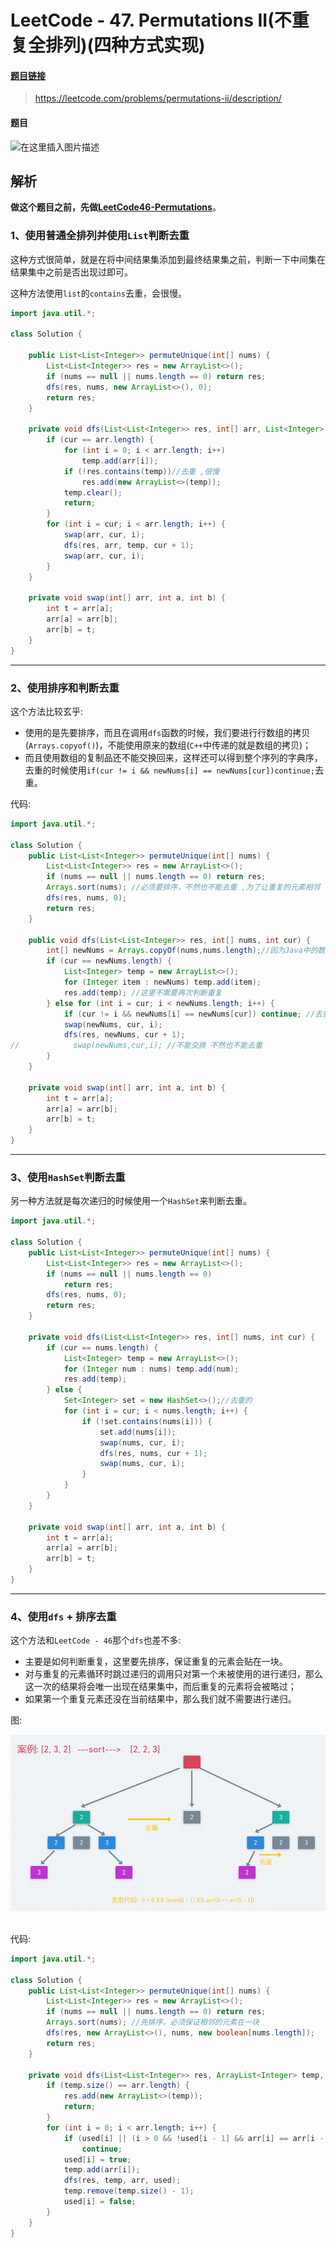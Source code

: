 # LeetCode - 47. Permutations II(不重复全排列)(四种方式实现)

#### [题目链接](https://leetcode.com/problems/permutations-ii/description/)

> https://leetcode.com/problems/permutations-ii/description/


#### 题目
![在这里插入图片描述](images/47_t.png)

## 解析

**做这个题目之前，先做[LeetCode46-Permutations](https://github.com/ZXZxin/ZXBlog/blob/master/%E5%88%B7%E9%A2%98/LeetCode/Search/LeetCode%20-%2046.%20Permutations(%E4%B8%89%E7%A7%8D%E6%96%B9%E6%B3%95).md)**。

### 1、使用普通全排列并使用`List`判断去重

 这种方式很简单，就是在将中间结果集添加到最终结果集之前，判断一下中间集在结果集中之前是否出现过即可。

这种方法使用`list`的`contains`去重，会很慢。

```java
import java.util.*;

class Solution {

    public List<List<Integer>> permuteUnique(int[] nums) {
        List<List<Integer>> res = new ArrayList<>();
        if (nums == null || nums.length == 0) return res;
        dfs(res, nums, new ArrayList<>(), 0);
        return res;
    }

    private void dfs(List<List<Integer>> res, int[] arr, List<Integer> temp, int cur) {
        if (cur == arr.length) {
            for (int i = 0; i < arr.length; i++)
                temp.add(arr[i]);
            if (!res.contains(temp))//去重 ,很慢
                res.add(new ArrayList<>(temp));  
            temp.clear();
            return;
        }
        for (int i = cur; i < arr.length; i++) {
            swap(arr, cur, i);
            dfs(res, arr, temp, cur + 1);
            swap(arr, cur, i); 
        }
    }

    private void swap(int[] arr, int a, int b) {
        int t = arr[a]; 
        arr[a] = arr[b];
        arr[b] = t;
    }
}
```

***
### 2、使用排序和判断去重

这个方法比较玄乎: 
* 使用的是先要排序，而且在调用`dfs`函数的时候，我们要进行行数组的拷贝(`Arrays.copyof()`)，不能使用原来的数组(`C++`中传递的就是数组的拷贝)；
* 而且使用数组的复制品还不能交换回来，这样还可以得到整个序列的字典序，去重的时候使用` if(cur != i && newNums[i] == newNums[cur])continue; `去重。

代码:

```java
import java.util.*;

class Solution {
    public List<List<Integer>> permuteUnique(int[] nums) {
        List<List<Integer>> res = new ArrayList<>();
        if (nums == null || nums.length == 0) return res;
        Arrays.sort(nums); //必须要排序，不然也不能去重 ,为了让重复的元素相邻
        dfs(res, nums, 0);
        return res;
    }

    public void dfs(List<List<Integer>> res, int[] nums, int cur) {
        int[] newNums = Arrays.copyOf(nums,nums.length);//因为Java中的数组是引用，不像C++中一样是数组的拷贝
        if (cur == newNums.length) {
            List<Integer> temp = new ArrayList<>();
            for (Integer item : newNums) temp.add(item);
            res.add(temp); //这里不需要再次判断重复
        } else for (int i = cur; i < newNums.length; i++) {
            if (cur != i && newNums[i] == newNums[cur]) continue; //去重
            swap(newNums, cur, i);
            dfs(res, newNums, cur + 1);
//            swap(newNums,cur,i); //不能交换 不然也不能去重
        }
    }

    private void swap(int[] arr, int a, int b) {
        int t = arr[a];
        arr[a] = arr[b];
        arr[b] = t;
    }
} 
```
***
### 3、使用`HashSet`判断去重
 另一种方法就是每次递归的时候使用一个`HashSet`来判断去重。

```java
import java.util.*;

class Solution {
    public List<List<Integer>> permuteUnique(int[] nums) {
        List<List<Integer>> res = new ArrayList<>();
        if (nums == null || nums.length == 0)
            return res;
        dfs(res, nums, 0);
        return res;
    }

    private void dfs(List<List<Integer>> res, int[] nums, int cur) {
        if (cur == nums.length) {
            List<Integer> temp = new ArrayList<>();
            for (Integer num : nums) temp.add(num);
            res.add(temp); 
        } else {
            Set<Integer> set = new HashSet<>();//去重的
            for (int i = cur; i < nums.length; i++) {
                if (!set.contains(nums[i])) {
                    set.add(nums[i]);
                    swap(nums, cur, i);
                    dfs(res, nums, cur + 1);
                    swap(nums, cur, i);
                }
            }
        } 
    } 

    private void swap(int[] arr, int a, int b) {
        int t = arr[a];
        arr[a] = arr[b];
        arr[b] = t;
    }
}
```
***
### 4、使用`dfs` + 排序去重
 这个方法和`LeetCode - 46`那个`dfs`也差不多: 
 * 主要是如何判断重复，这里要先排序，保证重复的元素会贴在一块。
 * 对与重复的元素循环时跳过递归的调用只对第一个未被使用的进行递归，那么这一次的结果将会唯一出现在结果集中，而后重复的元素将会被略过；
 * 如果第一个重复元素还没在当前结果中，那么我们就不需要进行递归。

图: 

<div align="center"><img src="images/47_ss.png"></div><br>

代码:

```java
import java.util.*;

class Solution {
    public List<List<Integer>> permuteUnique(int[] nums) {
        List<List<Integer>> res = new ArrayList<>();
        if (nums == null || nums.length == 0) return res;
        Arrays.sort(nums); //先排序，必须保证相邻的元素在一块
        dfs(res, new ArrayList<>(), nums, new boolean[nums.length]);
        return res;
    }

    private void dfs(List<List<Integer>> res, ArrayList<Integer> temp, int[] arr, boolean[] used) {
        if (temp.size() == arr.length) {
            res.add(new ArrayList<>(temp));
            return;
        } 
        for (int i = 0; i < arr.length; i++) {
            if (used[i] || (i > 0 && !used[i - 1] && arr[i] == arr[i - 1]))
                continue;
            used[i] = true;
            temp.add(arr[i]);
            dfs(res, temp, arr, used);
            temp.remove(temp.size() - 1);
            used[i] = false;
        }
    }
}
```
